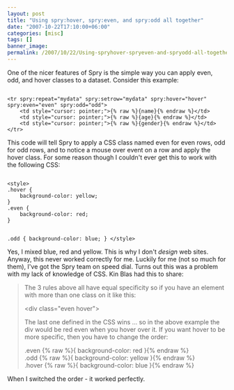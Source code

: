 ```yaml
---
layout: post
title: "Using spry:hover, spry:even, and spry:odd all together"
date: "2007-10-22T17:10:00+06:00"
categories: [misc]
tags: []
banner_image: 
permalink: /2007/10/22/Using-spryhover-spryeven-and-spryodd-all-together
---
```


One of the nicer features of Spry is the simple way you can apply even, odd, and hover classes to a dataset. Consider this example:

<code>
&lt;tr spry:repeat="mydata" spry:setrow="mydata" spry:hover="hover" spry:even="even" spry:odd="odd"&gt;
	&lt;td style="cursor: pointer;"&gt;{% raw %}{name}{% endraw %}&lt;/td&gt;
	&lt;td style="cursor: pointer;"&gt;{% raw %}{age}{% endraw %}&lt;/td&gt;
	&lt;td style="cursor: pointer;"&gt;{% raw %}{gender}{% endraw %}&lt;/td&gt;
&lt;/tr&gt;
</code>

This code will tell Spry to apply a CSS class named even for even rows, odd for odd rows, and to notice a mouse over event on a row and apply the hover class. For some reason though I couldn't ever get this to work with the following CSS:

<code>
&lt;style&gt;
.hover {
	background-color: yellow;
}
.even {
	background-color: red;
}

.odd {
	background-color: blue;
}
&lt;/style&gt;
</code>

Yes, I mixed blue, red and yellow. This is why I don't <i>design</i> web sites. Anyway, this never worked correctly for me. Luckily for me (not so much for them), I've got the Spry team on speed dial. Turns out this was a problem with my lack of knowledge of CSS. Kin Blas had this to share:

<blockquote>
The 3 rules above all have equal specificity so if you have an element
with more than one class on it like this:

&lt;div class="even hover"&gt;

The last one defined in the CSS wins ... so in the above example the div
would be red even when you hover over it. If you want hover to be more
specific, then you have to change the order:


.even {% raw %}{ background-color: red }{% endraw %}<br>
.odd {% raw %}{ background-color: yellow }{% endraw %}<br>
.hover {% raw %}{ background-color: blue }{% endraw %}<br>
</blockquote>

When I switched the order - it worked perfectly.